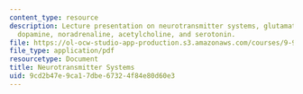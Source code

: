 ```yaml
---
content_type: resource
description: Lecture presentation on neurotransmitter systems, glutamate and GABA,
  dopamine, noradrenaline, acetylcholine, and serotonin.
file: https://ol-ocw-studio-app-production.s3.amazonaws.com/courses/9-98-neuropharmacology-january-iap-2009/9cd2b47e9ca17dbe67324f84e80d60e3_lecture_2.pdf
file_type: application/pdf
resourcetype: Document
title: Neurotransmitter Systems
uid: 9cd2b47e-9ca1-7dbe-6732-4f84e80d60e3
---
```

